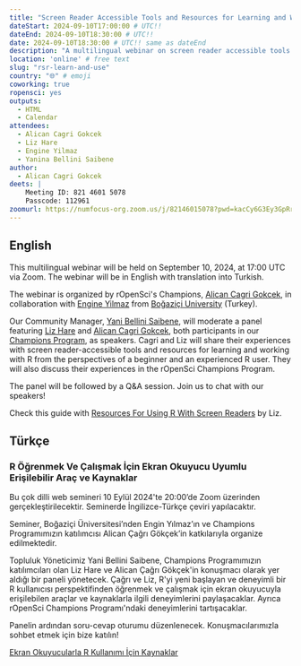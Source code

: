 ```yaml
---
title: "Screen Reader Accessible Tools and Resources for Learning and Working with R"
dateStart: 2024-09-10T17:00:00 # UTC!!
dateEnd: 2024-09-10T18:30:00 # UTC!!
date: 2024-09-10T18:30:00 # UTC!! same as dateEnd
description: "A multilingual webinar on screen reader accessible tools and resources for learning and working with R organized by our rOpenSci Champions with the Boğaziçi University (Turkey)."
location: 'online' # free text
slug: "rsr-learn-and-use"
country: "🌐" # emoji
coworking: true
ropensci: yes
outputs:
  - HTML
  - Calendar
attendees:
  - Alican Cagri Gokcek
  - Liz Hare
  - Engine Yilmaz
  - Yanina Bellini Saibene
author:
  - Alican Cagri Gokcek
deets: |
    Meeting ID: 821 4601 5078
    Passcode: 112961
zoomurl: https://numfocus-org.zoom.us/j/82146015078?pwd=kacCy6G3Ey3GpRrVmxIu7Nqq6q8EHn.1
---
```


## English

This multilingual webinar will be held on September 10, 2024, at 17:00 UTC via Zoom. The webinar will be in English with translation into Turkish.

The webinar is organized by rOpenSci's Champions, [Alican Cagri Gokcek](/author/alican-cagri-gokcek/), in collaboration with [Engine Yilmaz](http://www.drenginyilmaz.net) from [Boğaziçi University](https://bogazici.edu.tr/en-US/Index) (Turkey).

Our Community Manager, [Yani Bellini Saibene](/author/yanina-bellini-saibene/), will moderate a panel featuring [Liz Hare](/author/liz-hare/) and [Alican Cagri Gokcek](/author/alican-cagri-gokcek/), both participants in our [Champions Program](/champions/), as speakers. Cagri and Liz will share their experiences with screen reader-accessible tools and resources for learning and working with R from the perspectives of a beginner and an experienced R user. They will also discuss their experiences in the rOpenSci Champions Program.

The panel will be followed by a Q&A session. Join us to chat with our speakers! 

Check this guide with [Resources For Using R With Screen Readers](/blog/2024/09/05/screen-readers-tools/) by Liz.

## Türkçe

### R Öğrenmek Ve Çalışmak İçin Ekran Okuyucu Uyumlu Erişilebilir Araç ve Kaynaklar 

Bu çok dilli web semineri 10 Eylül 2024'te 20:00’de Zoom üzerinden gerçekleştirilecektir. Seminerde İngilizce-Türkçe çeviri yapılacaktır.

Seminer, Boğaziçi Üniversitesi’nden Engin Yılmaz’ın ve Champions Programımızın  katılımcısı Alican Çağrı Gökçek’in  katkılarıyla organize edilmektedir.

Topluluk Yöneticimiz Yani Bellini Saibene, Champions Programımızın katılımcıları olan Liz Hare ve Alican Çağrı Gökçek'in konuşmacı olarak yer aldığı bir paneli yönetecek. Çağrı ve Liz, R'yi yeni başlayan ve deneyimli bir R kullanıcısı perspektifinden öğrenmek ve çalışmak için ekran okuyucuyla erişilebilen araçlar ve kaynaklarla ilgili deneyimlerini paylaşacaklar. Ayrıca rOpenSci Champions Programı'ndaki deneyimlerini tartışacaklar.

Panelin ardından soru-cevap oturumu düzenlenecek. Konuşmacılarımızla sohbet etmek için bize katılın!

[Ekran Okuyucularla R Kullanımı İçin Kaynaklar](/tr/blog/2024/09/05/ekran_okuyucularla_r_kullanımı_i̇çin_kaynaklar/)